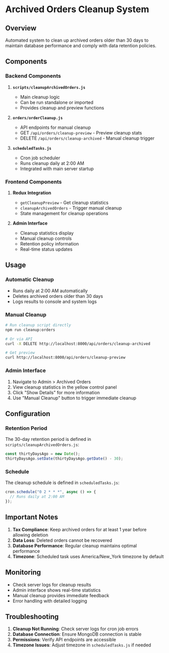 # Archived Orders Cleanup System

## Overview
Automated system to clean up archived orders older than 30 days to maintain database performance and comply with data retention policies.

## Components

### Backend Components

1. **`scripts/cleanupArchivedOrders.js`**
   - Main cleanup logic
   - Can be run standalone or imported
   - Provides cleanup and preview functions

2. **`orders/orderCleanup.js`**
   - API endpoints for manual cleanup
   - GET `/api/orders/cleanup-preview` - Preview cleanup stats
   - DELETE `/api/orders/cleanup-archived` - Manual cleanup trigger

3. **`scheduledTasks.js`**
   - Cron job scheduler
   - Runs cleanup daily at 2:00 AM
   - Integrated with main server startup

### Frontend Components

1. **Redux Integration**
   - `getCleanupPreview` - Get cleanup statistics
   - `cleanupArchivedOrders` - Trigger manual cleanup
   - State management for cleanup operations

2. **Admin Interface**
   - Cleanup statistics display
   - Manual cleanup controls
   - Retention policy information
   - Real-time status updates

## Usage

### Automatic Cleanup
- Runs daily at 2:00 AM automatically
- Deletes archived orders older than 30 days
- Logs results to console and system logs

### Manual Cleanup
```bash
# Run cleanup script directly
npm run cleanup:orders

# Or via API
curl -X DELETE http://localhost:8000/api/orders/cleanup-archived

# Get preview
curl http://localhost:8000/api/orders/cleanup-preview
```

### Admin Interface
1. Navigate to Admin > Archived Orders
2. View cleanup statistics in the yellow control panel
3. Click "Show Details" for more information
4. Use "Manual Cleanup" button to trigger immediate cleanup

## Configuration

### Retention Period
The 30-day retention period is defined in `scripts/cleanupArchivedOrders.js`:
```javascript
const thirtyDaysAgo = new Date();
thirtyDaysAgo.setDate(thirtyDaysAgo.getDate() - 30);
```

### Schedule
The cleanup schedule is defined in `scheduledTasks.js`:
```javascript
cron.schedule("0 2 * * *", async () => {
  // Runs daily at 2:00 AM
});
```

## Important Notes

1. **Tax Compliance**: Keep archived orders for at least 1 year before allowing deletion
2. **Data Loss**: Deleted orders cannot be recovered
3. **Database Performance**: Regular cleanup maintains optimal performance
4. **Timezone**: Scheduled task uses America/New_York timezone by default

## Monitoring

- Check server logs for cleanup results
- Admin interface shows real-time statistics
- Manual cleanup provides immediate feedback
- Error handling with detailed logging

## Troubleshooting

1. **Cleanup Not Running**: Check server logs for cron job errors
2. **Database Connection**: Ensure MongoDB connection is stable
3. **Permissions**: Verify API endpoints are accessible
4. **Timezone Issues**: Adjust timezone in `scheduledTasks.js` if needed
